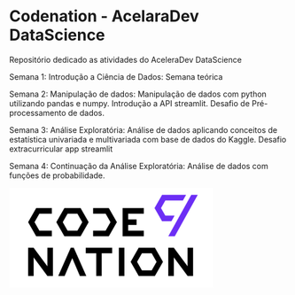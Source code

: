 # Codenation - AcelaraDev DataScience
Repositório dedicado as atividades do AceleraDev DataScience

Semana 1: Introdução a Ciência de Dados: Semana teórica

Semana 2: Manipulação de dados: Manipulação de dados com python utilizando pandas e numpy. Introdução a API streamlit. Desafio de Pré-processamento de dados.

Semana 3: Análise Exploratória: Análise de dados aplicando conceitos de estatística univariada e multivariada com base de dados do Kaggle. Desafio extracurricular app streamlit

Semana 4: Continuação da Análise Exploratória: Análise de dados com funções de probabilidade.



![Logo](https://github.com/DanielCosta1997/Codenation/blob/master/logo.png)
